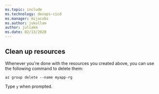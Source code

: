 ```yaml
---
ms.topic: include
ms.technology: devops-cicd
ms.manager: mijacobs
ms.author: jukullam
author: juliakm
ms.date: 02/13/2020
---
```


## Clean up resources

Whenever you're done with the resources you created above, you can use the following command to delete them:

```azurecli-interactive
az group delete --name myapp-rg
```

Type `y` when prompted.